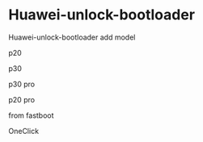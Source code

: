 # Huawei-unlock-bootloader
Huawei-unlock-bootloader
add model 

p20

p30

p30 pro

p20 pro

from fastboot

OneClick
